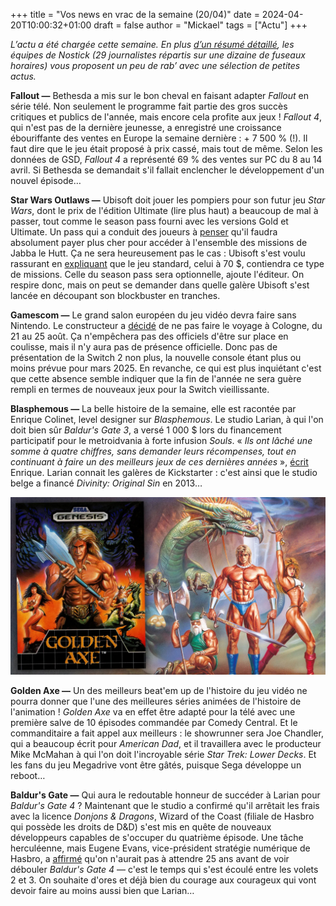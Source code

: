 +++
title = "Vos news en vrac de la semaine (20/04)"
date = 2024-04-20T10:00:32+01:00
draft = false
author = "Mickael"
tags = ["Actu"]
+++ 

*L’actu a été chargée cette semaine. En plus [d’un résumé détaillé](https://nostick.fr/articles/2024/avril/2004-folle-semaine-actu/), les équipes de Nostick (29 journalistes répartis sur une dizaine de fuseaux horaires) vous proposent un peu de rab’ avec une sélection de petites actus.*

**Fallout —** Bethesda a mis sur le bon cheval en faisant adapter *Fallout* en série télé. Non seulement le programme fait partie des gros succès critiques et publics de l'année, mais encore cela profite aux jeux ! *Fallout 4*, qui n'est pas de la dernière jeunesse, a enregistré une croissance ébouriffante des ventes en Europe la semaine dernière : + 7 500 % (!). Il faut dire que le jeu était proposé à prix cassé, mais tout de même. Selon les données de GSD, *Fallout 4* a représenté 69 % des ventes sur PC du 8 au 14 avril. Si Bethesda se demandait s'il fallait enclencher le développement d'un nouvel épisode…

**Star Wars Outlaws —** Ubisoft doit jouer les pompiers pour son futur jeu *Star Wars*, dont le prix de l'édition Ultimate (lire plus haut) a beaucoup de mal à passer, tout comme le season pass  fourni avec les versions Gold et Ultimate. Un pass qui a conduit des joueurs à [penser](https://www.ubisoft.com/fr-ca/game/star-wars/outlaws/season-pass) qu'il faudra absolument payer plus cher pour accéder à l'ensemble des missions de Jabba le Hutt. Ça ne sera heureusement pas le cas : Ubisoft s'est voulu rassurant en [expliquant](https://www.ign.com/articles/ubisoft-responds-to-star-wars-outlaws-season-pass-backlash-insists-jabba-the-hutt-is-part-of-the-experience-for-all-players) que le jeu standard, celui à 70 $, contiendra ce type de missions. Celle du season pass sera optionnelle, ajoute l'éditeur. On respire donc, mais on peut se demander dans quelle galère Ubisoft s'est lancée en découpant son blockbuster en tranches.

**Gamescom —** Le grand salon européen du jeu vidéo devra faire sans Nintendo. Le constructeur a [décidé](https://www.gameswirtschaft.de/gamescom/gamescom-2024-nintendo-absage-1504/) de ne pas faire le voyage à Cologne, du 21 au 25 août. Ça n'empêchera pas des officiels d'être sur place en coulisse, mais il n'y aura pas de présence officielle. Donc pas de présentation de la Switch 2 non plus, la nouvelle console étant plus ou moins prévue pour mars 2025. En revanche, ce qui est plus inquiétant c'est que cette absence semble indiquer que la fin de l'année ne sera guère rempli en termes de nouveaux jeux pour la Switch vieillissante.

**Blasphemous —** La belle histoire de la semaine, elle est racontée par Enrique Colinet, level designer sur *Blasphemous*. Le studio Larian, à qui l'on doit bien sûr *Baldur's Gate 3*, a versé 1 000 $ lors du financement participatif pour le metroidvania à forte infusion *Souls*. « *Ils ont lâché une somme à quatre chiffres, sans demander leurs récompenses, tout en continuant à faire un des meilleurs jeux de ces dernières années* », [écrit](https://twitter.com/Baxayaun/status/1778749337146732606) Enrique. Larian connait les galères de Kickstarter : c'est ainsi que le studio belge a financé *Divinity: Original Sin* en 2013…

![Golden Axe](GoldenAxe.jpg "Le belle époque des beat'em up décomplexés.")

**Golden Axe —** Un des meilleurs beat'em up de l'histoire du jeu vidéo ne pourra donner que l'une des meilleures séries animées de l'histoire de l'animation ! *Golden Axe* va en effet être adapté pour la télé avec une première salve de 10 épisodes commandée par Comedy Central. Et le commanditaire a fait appel aux meilleurs : le showrunner sera Joe Chandler, qui a beaucoup écrit pour *American Dad*, et il travaillera avec le producteur Mike McMahan à qui l'on doit l'incroyable série *Star Trek: Lower Decks*. Et les fans du jeu Megadrive vont être gâtés, puisque Sega développe un reboot…

**Baldur's Gate —** Qui aura le redoutable honneur de succéder à Larian pour *Baldur's Gate 4* ? Maintenant que le studio a confirmé qu'il arrêtait les frais avec la licence *Donjons & Dragons*, Wizard of the Coast (filiale de Hasbro qui possède les droits de D&D) s'est mis en quête de nouveaux développeurs capables de s'occuper du quatrième épisode. Une tâche herculéenne, mais Eugene Evans, vice-président stratégie numérique de Hasbro, a [affirmé](https://www.pcgamer.com/games/rpg/hasbro-wants-to-make-another-baldurs-gate-sequel-but-its-early-days-yet-we-certainly-hope-that-its-not-another-25-years/) qu'on n'aurait pas à attendre 25 ans avant de voir débouler *Baldur's Gate 4* — c'est le temps qui s'est écoulé entre les volets 2 et 3. On souhaite d'ores et déjà bien du courage aux courageux qui vont devoir faire au moins aussi bien que Larian…
